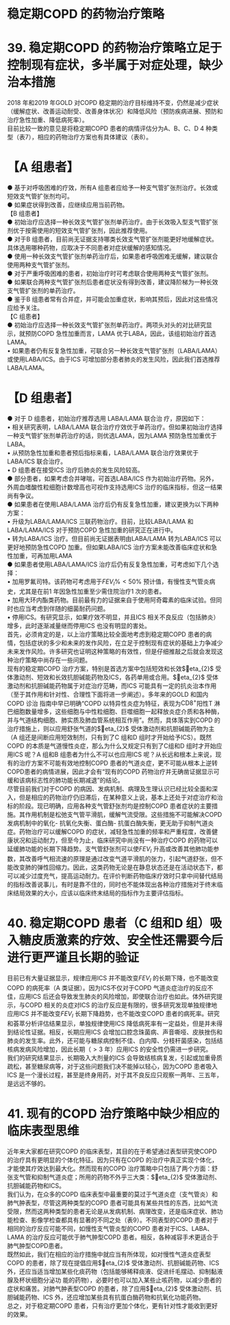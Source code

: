 # 稳定期COPD 的药物治疗策略  
# 39. 稳定期COPD 的药物治疗策略立足于控制现有症状，多半属于对症处理，缺少治本措施  
2018 年和2019 年GOLD 对COPD 稳定期的治疗目标维持不变，仍然是减少症状（缓解症状、改善运动耐受、改善身体状况）和降低风险（预防疾病进展、预防和治疗急性加重、降低病死率）。  
目前比较一致的意见是将稳定期COPD 患者的病情评估分为A、B、C、D 4 种类型（表7），相应的药物治疗方案也有具体建议（表8）。  
# 【A 组患者】  
●  基于对呼吸困难的疗效，所有A 组患者应给予一种支气管扩张剂治疗。长效或短效支气管扩张剂均可。  
●  如果症状得到改善，应继续应用当前药物。  
【B 组患者】  
●  初始治疗应选择一种长效支气管扩张剂单药治疗。由于长效吸入型支气管扩张剂优于按需使用的短效支气管扩张剂，因此推荐使用。  
●  对于B 组患者，目前尚无证据支持哪类长效支气管扩张剂能更好地缓解症状。具体选用哪种药物，应取决于不同患者对症状缓解的感知情况。  
●  使用一种长效支气管扩张剂单药治疗后，如果患者呼吸困难无缓解，建议联合使用两种支气管扩张剂。  
●  对于严重呼吸困难的患者，初始治疗时可考虑联合使用两种支气管扩张剂。  
●  如果联合两种支气管扩张剂后患者症状没有得到改善，建议降阶梯为一种长效支气管扩张剂的单药治疗。  
●  鉴于B 组患者常有合并症，并可能会加重症状，影响其预后，因此对这些情况应给予关注。  
【C 组患者】  
●  初始治疗应选择一种长效支气管扩张剂单药治疗。两项头对头的对比研究显示，就预防COPD 急性加重而言，LAMA 优于LABA，因此，该组初始治疗首选LAMA。  
$\bullet$ 如果患者仍有反复急性加重，可联合另一种长效支气管扩张剂（LABA/LAMA）或使用LABA/ICS。由于ICS 可增加部分患者肺炎的发生风险，因此我们首选推荐LABA/LAMA。  
# 【D 组患者】  
●    对于 D  组患者，初始治疗推荐选用 LABA/LAMA  联合治 疗，原因如下：  
• 相关研究表明，LABA/LAMA 联合治疗疗效优于单药治疗。但如果初始治疗选择一种支气管扩张剂单药治疗的话，则优选LAMA，因为LAMA 预防急性加重优于LABA。  
• 从预防急性加重和患者预后指标来看，LABA/LAMA 联合治疗效果优于LABA/ICS 联合治疗。  
• D 组患者在接受ICS 治疗后肺炎的发生风险较高。  
●  部分患者，如果考虑合并哮喘，可首选LABA/ICS 作为初始治疗药物。另外，外周血嗜酸性粒细胞计数增高也可视作支持选用ICS 治疗的临床指标，但这一结果尚有争议。  
●  如果患者在使用LABA/LAMA 治疗后仍有反复急性加重，建议更换为以下两种方案：  
• 升级为LABA/LAMA/ICS 三联药物治疗。目前，比较LABA/LAMA 和LABA/LAMA/ICS 对于预防COPD 急性加重的研究正在进行中。  
• 转为LABA/ICS 治疗。但目前尚无证据表明由LABA/LAMA 转为LABA/ICS 可以更好地预防急性COPD 加重。但如果LABA/ICS 治疗方案未能改善临床症状和急性加重，可再加用LAMA  
●  如果患者使用LABA/LAMA/ICS 治疗后仍有反复急性加重，可考虑如下几个选择：  
• 加用罗氟司特。该药物可考虑用于$F E V_{l}\%<50\%$ 预计值，有慢性支气管炎病史，尤其是在前1 年因急性加重至少需住院治疗1 次的患者。  
• 加用大环内酯类药物。目前最有力的证据来自于使用阿奇霉素的临床试验。但同时也应当考虑到伴随的细菌耐药问题。  
• 停用ICS。有研究显示，如果疗效不明显，并且ICS 相关不良反应（包括肺炎）增多，此时逐渐减量继而停用ICS 也没有明显的害处。  
首先，必须肯定的是，以上治疗策略比较全面地考虑到稳定期COPD 患者的病情，包括症状的多少和未来的发作风险，在立足于控制现有症状的基础上力争减少未来发作风险。许多研究也证明这种策略的有效性，但是仔细推敲之后就会发现这种治疗策略中尚存在一些问题。  
现有的稳定期COPD 治疗方案，特别是首选方案中包括短效和长效$eta_{2}$ 受体激动剂、短效和长效抗胆碱能药物及ICS，各药单用或合用。$eta_{2}$ 受体激动剂和抗胆碱能药物属于对症治疗范畴，而ICS 可能具有一定的抗炎治本作用（至于其作用和针对性、合理性下面将进一步阐述）。多年来的GOLD 和国内COPD 诊治  指南中早已明确“COPD 以特异性炎症为特征，表现为${\mathrm{CD}}8^{+}$阳性T 淋巴细胞数量增多，这些细胞与中性粒细胞、巨噬细胞一起释放炎症介质和各种酶，并与气道结构细胞、肺实质及肺血管系统相互作用”。然而，具体落实到COPD 的治疗措施上，则以应用舒张气道的$eta_{2}$ 受体激动剂和抗胆碱能药物为主（A 组还是间断应用短效制剂，只有到了C 组和D 组时才开始给予ICS）。既然COPD 的本质是气道慢性炎症，那么为什么又规定只有到了C组和D 组时才开始应用ICS 呢？A 组和B 组患者为什么不可以也应用ICS 呢？从长远和根本上来说，现有的治疗方案不可能有效地控制COPD 患者的气道炎症，更不可能从根本上逆转COPD患者的病情进展，因此才会有“现有的COPD 药物治疗并无确凿证据显示可缓和该病标志性的肺功能长期减退”的结论。  
尽管目前我们对于COPD 的病因、发病机制、病理及生理认识已经比较全面和深入，但是相应的药物治疗仍旧滞后，在某种意义上说，基本上还处于对症治疗和治标的阶段。现已明确，应用各种支气管舒张剂均是控制COPD 患者症状的主要措施。其作用机制是松弛支气管平滑肌，缓解气流受限。这些措施不可能解决COPD 发病机制中的氧化- 抗氧化失衡、蛋白酶- 抗蛋白酶失衡，更无助于抑制气道炎症。药物治疗可以缓解COPD 的症状，减轻急性加重的频率和严重程度，改善健康状况和运动耐力，但至今为止，临床研究中尚没有一种治疗COPD 的药物可以延缓肺功能的长期下降趋势。支气管舒张剂可以使$F E V_{I}$ 升高或改善其他肺功能参数，其改善呼气相流速的原理是通过改变气道平滑肌的张力，引起气道舒张，但不能改变肺的弹性回缩力。因此，这类药物无论是在静息状态还是在活动状态下，都可以减少过度充气，提高运动耐力。在评价判断药物临床疗效时只拿中间替代结局的指标改善说事儿，有时是靠不住的，同时也不能体现出各种治疗措施对于终末临床结局效果的大小，应该以临床终末结局的指标作为主要评估指标。  
# 40. 稳定期COPD 患者（C 组和D 组）吸入糖皮质激素的疗效、安全性还需要今后进行更严谨且长期的验证  
目前已有大量证据显示，规律应用ICS 并不能改变$F E V_{I}$ 的长期下降，也不能改变COPD 的病死率（A 类证据）。因为ICS不仅对于COPD 气道炎症治疗的反应不佳，应用ICS 后还会导致发生肺炎的风险增加，即使联合治疗也如此。体外研究提示，与COPD 相关的炎症对ICS 的治疗反应是有限的，很多研究发现单独规律地应用ICS 并不能改变$F E V_{I}$ 长期下降趋势，也不能改变COPD 患者的病死率。研究和荟萃分析评估结果显示，单独规律使用ICS 降低病死率有一定益处，但是并未得到结论性证据。相反，长期应用ICS 会增加口腔念珠菌病、声音嘶哑、皮肤挫伤和肺炎的发生率。此外，还可能与糖尿病控制不佳、白内障、分枝杆菌感染，包括结核病发病风险增加，因此长期（$>3$ 年）应用ICS 的安全性仍需进一步研究。  
我们的研究结果显示，长期吸入大剂量的ICS 会导致结核病复发，引起或加重骨质疏松，甚至糖尿病等，对于这些问题我们决不能掉以轻心，因为COPD 患者吸入ICS 是一个漫长过程，甚至是终身用药，对于其不良反应只观察一两年、三五年，是远远不够的。  
# 41. 现有的COPD 治疗策略中缺少相应的临床表型思维  
近年来大家都在研究COPD 的临床表型，其目的在于希望通过表型研究使COPD 的治疗具有更明显的个体化特征。因为只有在COPD 的治疗中真正实现个体化，才能使其疗效达到最大化。然而现有的COPD 治疗策略中只包括了两个方面：舒张支气管和抑制气道炎症；所用的药物不外乎三大类：$eta_{2}$ 受体激动剂、抗胆碱能药物和ICS。  
我们认为，在众多的COPD 临床表型中最重要的莫过于气道炎症（支气管炎）和肺气肿表型，尽管这两种类型的COPD 患者可能具有某些共性的东西，比如气流受限，然而这两种类型的患者无论是从发病机制、病理改变，还是临床症状、肺功能检查、影像学检查都具有显著的不同之处（表9）。不同表型的COPD 患者对于相同的治疗反应可能不同，如慢性支气管炎型的COPD 患者对于ICS、LABA、LAMA 的治疗反应可能优于肺气肿型COPD 患者。相反，各种减容手术更适合于肺气肿型COPD患者。  
既然如此，我们在相应的治疗措施中就应当有所体现，如对慢性气道炎症表型COPD 的患者，除了现在提倡应用$eta_{2}$ 受体激动剂、抗胆碱能药物、ICS 外，还应当适当增加某些化痰药物（包括能够稀释痰液、促进纤毛摆动、抑制黏液腺及杯状细胞分泌功 能的药物），必要时也可以加入某些止咳药物，以减少患者的症状和痛苦。对肺气肿表型COPD 的患者，除了应用$eta_{2}$ 受体激动剂、抗胆碱能药物、ICS 外，还应增加某些具有抗蛋白酶药物和抗氧化功能药物。  
总之，对于稳定期COPD 患者，只有治疗更加个体化，更有针对性才能收到更好的效果。  
